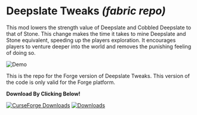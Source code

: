 # Deepslate Tweaks *(fabric repo)*

This mod lowers the strength value of Deepslate and Cobbled Deepslate to that of Stone. This change makes the time it takes to mine Deepslate and Stone equivalent, speeding up the players exploration. It encourages players to venture deeper into the world and removes the punishing feeling of doing so.

![Demo](https://media3.giphy.com/media/v1.Y2lkPTc5MGI3NjExOGducWYzaDN3bjhyMzZtd2U3MWhiNjZsb3Vrb2tubnYxMGJ5ZnV0bSZlcD12MV9pbnRlcm5hbF9naWZfYnlfaWQmY3Q9Zw/eCp73D7FMXpjzPaPCF/giphy.gif)


This is the repo for the Forge version of Deepslate Tweaks. This version of the code is only valid for the Forge platform.

**Download By Clicking Below!**

[![CurseForge Downloads](https://cf.way2muchnoise.eu/full_632466_downloads.svg?badge_style=for_the_badge)](https://www.curseforge.com/minecraft/mc-mods/deepslate-tweaks)
[![Downloads](https://img.shields.io/modrinth/dt/Jc0FvX5i?logo=modrinth&style=for-the-badge&logoColor=4c1&labelColor=2D2D2D)](https://modrinth.com/project/Jc0FvX5i)


